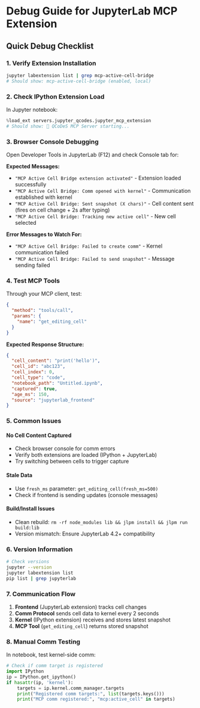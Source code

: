 # Debug Guide for JupyterLab MCP Extension

## Quick Debug Checklist

### 1. Verify Extension Installation
```bash
jupyter labextension list | grep mcp-active-cell-bridge
# Should show: mcp-active-cell-bridge (enabled, local)
```

### 2. Check IPython Extension Load
In Jupyter notebook:
```python
%load_ext servers.jupyter_qcodes.jupyter_mcp_extension
# Should show: 🚀 QCoDeS MCP Server starting...
```

### 3. Browser Console Debugging
Open Developer Tools in JupyterLab (F12) and check Console tab for:

**Expected Messages:**
- `"MCP Active Cell Bridge extension activated"` - Extension loaded successfully
- `"MCP Active Cell Bridge: Comm opened with kernel"` - Communication established with kernel
- `"MCP Active Cell Bridge: Sent snapshot (X chars)"` - Cell content sent (fires on cell change + 2s after typing)
- `"MCP Active Cell Bridge: Tracking new active cell"` - New cell selected

**Error Messages to Watch For:**
- `"MCP Active Cell Bridge: Failed to create comm"` - Kernel communication failed
- `"MCP Active Cell Bridge: Failed to send snapshot"` - Message sending failed

### 4. Test MCP Tools
Through your MCP client, test:

```json
{
  "method": "tools/call",
  "params": {
    "name": "get_editing_cell"
  }
}
```

**Expected Response Structure:**
```json
{
  "cell_content": "print('hello')",
  "cell_id": "abc123",
  "cell_index": 0,
  "cell_type": "code", 
  "notebook_path": "Untitled.ipynb",
  "captured": true,
  "age_ms": 150,
  "source": "jupyterlab_frontend"
}
```

### 5. Common Issues

#### No Cell Content Captured
- Check browser console for comm errors
- Verify both extensions are loaded (IPython + JupyterLab)
- Try switching between cells to trigger capture

#### Stale Data
- Use `fresh_ms` parameter: `get_editing_cell(fresh_ms=500)`
- Check if frontend is sending updates (console messages)

#### Build/Install Issues
- Clean rebuild: `rm -rf node_modules lib && jlpm install && jlpm run build:lib`
- Version mismatch: Ensure JupyterLab 4.2+ compatibility

### 6. Version Information
```bash
# Check versions
jupyter --version
jupyter labextension list
pip list | grep jupyterlab
```

### 7. Communication Flow
1. **Frontend** (JupyterLab extension) tracks cell changes
2. **Comm Protocol** sends cell data to kernel every 2 seconds
3. **Kernel** (IPython extension) receives and stores latest snapshot
4. **MCP Tool** (`get_editing_cell`) returns stored snapshot

### 8. Manual Comm Testing
In notebook, test kernel-side comm:
```python
# Check if comm target is registered
import IPython
ip = IPython.get_ipython()
if hasattr(ip, 'kernel'):
    targets = ip.kernel.comm_manager.targets
    print("Registered comm targets:", list(targets.keys()))
    print("MCP comm registered:", "mcp:active_cell" in targets)
```